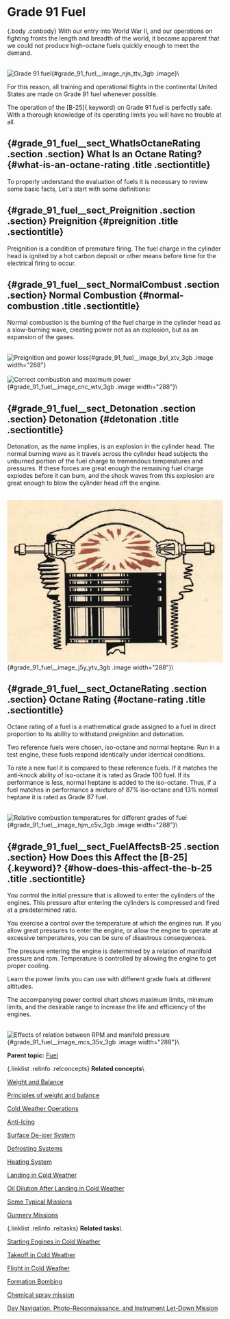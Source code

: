
Grade 91 Fuel
=============

 {.body .conbody}
With our entry into World War II, and our operations on fighting fronts
the length and breadth of the world, it became apparent that we could
not produce high-octane fuels quickly enough to meet the demand.

\
![Grade 91
fuel](../images/fuel_grade_91.png){#grade_91_fuel__image_njn_ttv_3gb
.image}\

For this reason, all training and operational flights in the continental
United States are made on Grade 91 fuel whenever possible.

The operation of the [B-25]{.keyword} on Grade 91 fuel is perfectly
safe. With a thorough knowledge of its operating limits you will have no
trouble at all.

 {#grade_91_fuel__sect_WhatIsOctaneRating .section .section}
What Is an Octane Rating? {#what-is-an-octane-rating .title .sectiontitle}
-------------------------

To properly understand the evaluation of fuels it is necessary to review
some basic facts, Let\'s start with some definitions:


 {#grade_91_fuel__sect_Preignition .section .section}
Preignition {#preignition .title .sectiontitle}
-----------

Preignition is a condition of premature firing. The fuel charge in the
cylinder head is ignited by a hot carbon deposit or other means before
time for the electrical firing to occur.


 {#grade_91_fuel__sect_NormalCombust .section .section}
Normal Combustion {#normal-combustion .title .sectiontitle}
-----------------

Normal combustion is the burning of the fuel charge in the cylinder head
as a slow-burning wave, creating power not as an explosion, but as an
expansion of the gases.

\
![Preignition and power
loss](../images/fuel_preignition.png){#grade_91_fuel__image_byl_xtv_3gb
.image width="288"}\
\
![Correct combustion and maximum
power](../images/fuel_combustion.png){#grade_91_fuel__image_cnc_wtv_3gb
.image width="288"}\


 {#grade_91_fuel__sect_Detonation .section .section}
Detonation {#detonation .title .sectiontitle}
----------

Detonation, as the name implies, is an explosion in the cylinder head.
The normal burning wave as it travels across the cylinder head subjects
the unburned portion of the fuel charge to tremendous temperatures and
pressures. If these forces are great enough the remaining fuel charge
explodes before it can burn, and the shock waves from this explosion are
great enough to blow the cylinder head off the engine.

\
![Detonation](../images/fuel_detonation.png){#grade_91_fuel__image_j5y_ytv_3gb
.image width="288"}\


 {#grade_91_fuel__sect_OctaneRating .section .section}
Octane Rating {#octane-rating .title .sectiontitle}
-------------

Octane rating of a fuel is a mathematical grade assigned to a fuel in
direct proportion to its ability to withstand preignition and
detonation.

Two reference fuels were chosen, iso-octane and normal heptane. Run in a
test engine, these fuels respond identically under identical conditions.

To rate a new fuel it is compared to these reference fuels. If it
matches the anti-knock ability of iso-octane it is rated as Grade 100
fuel. If its performance is less, normal heptane is added to the
iso-octane. Thus, if a fuel matches in performance a mixture of 87%
iso-octane and 13% normal heptane it is rated as Grade 87 fuel.

\
![Relative combustion temperatures for different grades of
fuel](../images/fuel_combust_temps.png){#grade_91_fuel__image_hjm_c5v_3gb
.image width="288"}\


 {#grade_91_fuel__sect_FuelAffectsB-25 .section .section}
How Does this Affect the [B-25]{.keyword}? {#how-does-this-affect-the-b-25 .title .sectiontitle}
------------------------------------------

You control the initial pressure that is allowed to enter the cylinders
of the engines. This pressure after entering the cylinders is compressed
and fired at a predetermined ratio.

You exercise a control over the temperature at which the engines run. If
you allow great pressures to enter the engine, or allow the engine to
operate at excessive temperatures, you can be sure of disastrous
consequences.

The pressure entering the engine is determined by a relation of manifold
pressure and rpm. Temperature is controlled by allowing the engine to
get proper cooling.

Learn the power limits you can use with different grade fuels at
different altitudes.

The accompanying power control chart shows maximum limits, minimum
limits, and the desirable range to increase the life and efficiency of
the engines.

\
![Effects of relation between RPM and manifold
pressure](../images/fuel_rpm_mp_relation.png){#grade_91_fuel__image_mcs_35v_3gb
.image width="288"}\





**Parent topic:**
[Fuel](../topics/fuel.md "Information on the fuel required for the B-25, and how to determine the maximum flight range for the aircraft under different conditions.")



 {.linklist .relinfo .relconcepts}
**Related concepts**\

<div>

[Weight and
Balance](../topics/WeightAndBalance.md "The day when a pilot flew by guesswork is past. One by one the decisions that were made by intuition, hunches, and guesswork have been taken over by an orderly system based on knowledge and understanding. Invariably this has resulted in greater safety and operating efficiency.")

</div>

<div>

[Principles of weight and
balance](../topics/PrinciplesOfWeightAndBalance.md "Understanding proper balance and the center of gravity of a B-25, and how to correctly determine the total weight and its distribution on board the aircraft.")

</div>

<div>

[Cold Weather
Operations](../topics/cold_weather_operations.md "Cold weather operations bring visions of long arctic nights, glaciers, Eskimos, and stories you have heard of the Far North.")

</div>

<div>

[Anti-Icing](../topics/anti_icing.md "Emergency provision is made to prevent ice formation on the propellers, and on the bombsight window by an alcohol anti-icing system.")

</div>

<div>

[Surface De-icer
System](../topics/surface_de_icer_system.md "The location and scenarios for using the de-icing systems on you B-25.")

</div>

<div>

[Defrosting
Systems](../topics/defrosting_systems.md "Where the desfrosting systems are located across the B-25.")

</div>

<div>

[Heating
System](../topics/heating_system.md "The airplane has two independent heating systems; one for heating the navigator's, pilot's, and bombardier's compartments, the other for heating the radio operator's compartment and the interior of the fuselage aft of it.")

</div>

<div>

[Landing in Cold
Weather](../topics/landing_in_cold_weather.md "Practical tips on what to know when landing your B-25 in cold weather flying conditions.")

</div>

<div>

[Oil Dilution After Landing in Cold
Weather](../topics/oil_dilution_after_landing_in_cold_weather.md "To obtain sufficient dilution of the oil to facilitate starting, allow the engine to cool either by idling or stopping after flight, before dilution begins.")

</div>

<div>

[Some Typical
Missions](../topics/some_typical_missions.md "The types of practice missions you can expect when learning the B-25.")

</div>

<div>

[Gunnery
Missions](../topics/gunnery_missions.md "In this and all ensuing gunnery missions when both ground and water targets are used, extreme care must be exercised to see that the field of fire is clear of other planes.")

</div>


 {.linklist .relinfo .reltasks}
**Related tasks**\

<div>

[Starting Engines in Cold
Weather](../topics/starting_engines_in_cold_weather.md "A checklist to ensure that your engines will start and work properly in cold weather conditions.")

</div>

<div>

[Takeoff in Cold
Weather](../topics/takeoff_in_cold_weather.md "Short checklist on what to look for when attempting to take off during cold weather conditions.")

</div>

<div>

[Flight in Cold
Weather](../topics/flight_in_cold_weather.md "Your anti-icing and de-icing equipment is primarily intended as a means of getting you out of icing levels.")

</div>

<div>

[Formation
Bombing](../topics/formation_bombing.md "This is a day, 6-ship formation bombing mission.")

</div>

<div>

[Chemical spray
mission](../topics/ChemicalSprayMission.md "Background and expectations on the chemical spray missions.")

</div>

<div>

[Day Navigation, Photo-Reconnaissance, and Instrument Let-Down
Mission](../topics/day_navigation_photo_reconnaissance_and_instrument_let_down_mission.md "How this mission works and what's expected of every crew member.")

</div>


